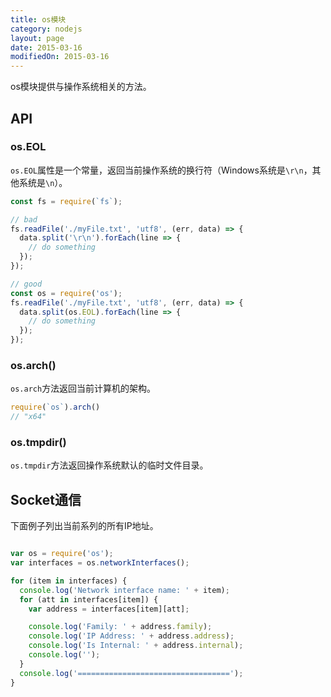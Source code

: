 ```yaml
---
title: os模块
category: nodejs
layout: page
date: 2015-03-16
modifiedOn: 2015-03-16
---
```


os模块提供与操作系统相关的方法。

## API

### os.EOL

`os.EOL`属性是一个常量，返回当前操作系统的换行符（Windows系统是`\r\n`，其他系统是`\n`）。

```javascript
const fs = require(`fs`);

// bad
fs.readFile('./myFile.txt', 'utf8', (err, data) => {
  data.split('\r\n').forEach(line => {
    // do something
  });
});

// good
const os = require('os');
fs.readFile('./myFile.txt', 'utf8', (err, data) => {
  data.split(os.EOL).forEach(line => {
    // do something
  });
});
```

### os.arch()

`os.arch`方法返回当前计算机的架构。

```javascript
require(`os`).arch()
// "x64"
```

### os.tmpdir()

`os.tmpdir`方法返回操作系统默认的临时文件目录。

## Socket通信

下面例子列出当前系列的所有IP地址。

```javascript

var os = require('os');
var interfaces = os.networkInterfaces();

for (item in interfaces) {
  console.log('Network interface name: ' + item);
  for (att in interfaces[item]) {
    var address = interfaces[item][att];

    console.log('Family: ' + address.family);
    console.log('IP Address: ' + address.address);
    console.log('Is Internal: ' + address.internal);
    console.log('');
  }
  console.log('==================================');
}

```
